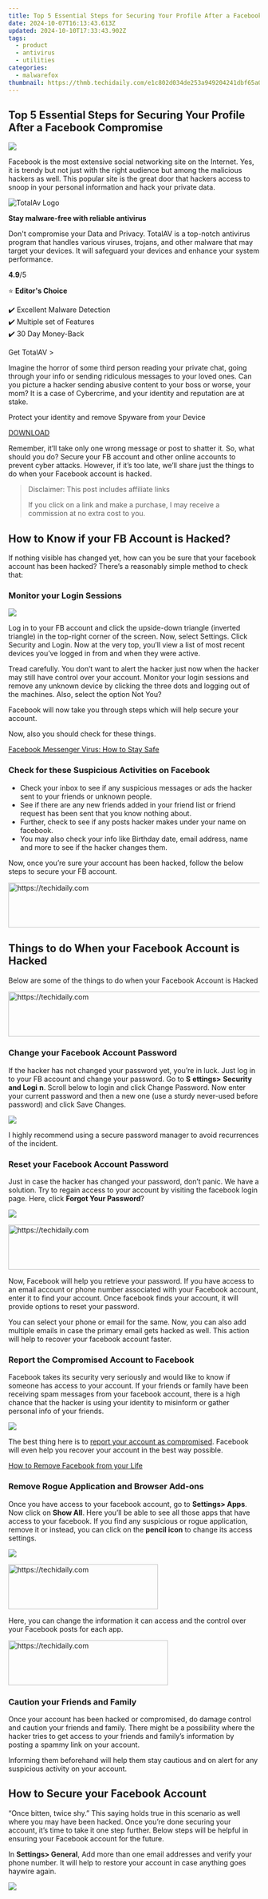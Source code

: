 ```yaml
---
title: Top 5 Essential Steps for Securing Your Profile After a Facebook Compromise
date: 2024-10-07T16:13:43.613Z
updated: 2024-10-10T17:33:43.902Z
tags:
  - product
  - antivirus
  - utilities
categories:
  - malwarefox
thumbnail: https://thmb.techidaily.com/e1c802d034de253a949204241dbf65a06fa99afd9e0063ab337a82a91478e440.jpg
---
```


## Top 5 Essential Steps for Securing Your Profile After a Facebook Compromise

![](https://www.malwarefox.com/wp-content/uploads/2017/10/facebook-1.png)

Facebook is the most extensive social networking site on the Internet. Yes, it is trendy but not just with the right audience but among the malicious hackers as well. This popular site is the great door that hackers access to snoop in your personal information and hack your private data.

![TotalAv Logo](https://www.malwarefox.com/wp-content/uploads/2024/02/totalav-svg.webp "totalav-svg")

**Stay malware-free with reliable antivirus**

Don't compromise your Data and Privacy. TotalAV is a top-notch antivirus program that handles various viruses, trojans, and other malware that may target your devices. It will safeguard your devices and enhance your system performance.

**4.9**/5

⭐ **Editor's Choice**

✔️ Excellent Malware Detection  
✔️ Multiple set of Features  
✔️ 30 Day Money-Back

[](https://tools.techidaily.com/malwarefox/products/) Get TotalAV > 

Imagine the horror of some third person reading your private chat, going through your info or sending ridiculous messages to your loved ones. Can you picture a hacker sending abusive content to your boss or worse, your mom? It is a case of Cybercrime, and your identity and reputation are at stake.

Protect your identity and remove Spyware from your Device

[DOWNLOAD](https://tools.techidaily.com/malwarefox/products/) 

Remember, it’ll take only one wrong message or post to shatter it. So, what should you do? Secure your FB account and other online accounts to prevent cyber attacks. However, if it’s too late, we’ll share just the things to do when your Facebook account is hacked.

>  Disclaimer: This post includes affiliate links
>
>  If you click on a link and make a purchase, I may receive a commission at no extra cost to you.
>

## How to Know if your FB Account is Hacked?

If nothing visible has changed yet, how can you be sure that your facebook account has been hacked? There’s a reasonably simple method to check that:

### Monitor your Login Sessions

![](https://www.malwarefox.com/wp-content/uploads/2022/07/login-password.webp)

Log in to your FB account and click the upside-down triangle (inverted triangle) in the top-right corner of the screen. Now, select Settings. Click Security and Login. Now at the very top, you’ll view a list of most recent devices you’ve logged in from and when they were active.

Tread carefully. You don’t want to alert the hacker just now when the hacker may still have control over your account. Monitor your login sessions and remove any unknown device by clicking the three dots and logging out of the machines. Also, select the option Not You?

Facebook will now take you through steps which will help secure your account.

Now, also you should check for these things.

[Facebook Messenger Virus: How to Stay Safe](https://tools.techidaily.com/malwarefox/products/)

### Check for these Suspicious Activities on Facebook

* Check your inbox to see if any suspicious messages or ads the hacker sent to your friends or unknown people.
* See if there are any new friends added in your friend list or friend request has been sent that you know nothing about.
* Further, check to see if any posts hacker makes under your name on facebook.
* You may also check your info like Birthday date, email address, name and more to see if the hacker changes them.

Now, once you’re sure your account has been hacked, follow the below steps to secure your FB account.

<!-- affiliate ads begin -->
<a href="https://25home.pxf.io/c/5597632/2148649/16836" target="_top" id="2148649">
  <img src="//a.impactradius-go.com/display-ad/16836-2148649" border="0" alt="https://techidaily.com" width="720" height="90"/>
</a>
<img height="0" width="0" src="https://25home.pxf.io/i/5597632/2148649/16836" style="position:absolute;visibility:hidden;" border="0" />
<!-- affiliate ads end -->

## Things to do When your Facebook Account is Hacked

Below are some of the things to do when your Facebook Account is Hacked

<!-- affiliate ads begin -->
<a href="https://appsumo.8odi.net/c/5597632/2130886/7443" target="_top" id="2130886">
  <img src="//a.impactradius-go.com/display-ad/7443-2130886" border="0" alt="https://techidaily.com" width="728" height="90"/>
</a>
<img height="0" width="0" src="https://appsumo.8odi.net/i/5597632/2130886/7443" style="position:absolute;visibility:hidden;" border="0" />
<!-- affiliate ads end -->

### Change your Facebook Account Password

If the hacker has not changed your password yet, you’re in luck. Just log in to your FB account and change your password. Go to **S** **ettings>** **Security and Logi** **n**. Scroll below to login and click Change Password. Now enter your current password and then a new one (use a sturdy never-used before password) and click Save Changes.

![](https://www.malwarefox.com/wp-content/uploads/2017/11/Change-Password.jpg)

I highly recommend using a secure password manager to avoid recurrences of the incident.

### Reset your Facebook Account Password

Just in case the hacker has changed your password, don’t panic. We have a solution. Try to regain access to your account by visiting the facebook login page. Here, click **Forgot Your Password**?

![](https://www.malwarefox.com/wp-content/uploads/2017/11/Reset-Password.jpg)

<!-- affiliate ads begin -->
<a href="https://ephamedtechinc.pxf.io/c/5597632/2136620/26400" target="_top" id="2136620">
  <img src="//a.impactradius-go.com/display-ad/26400-2136620" border="0" alt="https://techidaily.com" width="728" height="90"/>
</a>
<img height="0" width="0" src="https://ephamedtechinc.pxf.io/i/5597632/2136620/26400" style="position:absolute;visibility:hidden;" border="0" />
<!-- affiliate ads end -->

Now, Facebook will help you retrieve your password. If you have access to an email account or phone number associated with your Facebook account, enter it to find your account. Once facebook finds your account, it will provide options to reset your password.

You can select your phone or email for the same. Now, you can also add multiple emails in case the primary email gets hacked as well. This action will help to recover your facebook account faster.

### Report the Compromised Account to Facebook

Facebook takes its security very seriously and would like to know if someone has access to your account. If your friends or family have been receiving spam messages from your facebook account, there is a high chance that the hacker is using your identity to misinform or gather personal info of your friends.

![](https://www.malwarefox.com/wp-content/uploads/2017/11/Hacked.jpg)

The best thing here is to [report your account as compromised](https://www.facebook.com/hacked/). Facebook will even help you recover your account in the best way possible.

[How to Remove Facebook from your Life](https://tools.techidaily.com/malwarefox/products/)

### Remove Rogue Application and Browser Add-ons

Once you have access to your facebook account, go to **Settings> Apps**. Now click on **Show All**. Here you’ll be able to see all those apps that have access to your facebook. If you find any suspicious or rogue application, remove it or instead, you can click on the **pencil icon** to change its access settings.

![](https://www.malwarefox.com/wp-content/uploads/2017/11/Remove-Access-to-Apps.jpg)

<!-- affiliate ads begin -->
<a href="https://aligracehair.sjv.io/c/5597632/1915825/19272" target="_top" id="1915825">
  <img src="//a.impactradius-go.com/display-ad/19272-1915825" border="0" alt="https://techidaily.com" width="300" height="90"/>
</a>
<img height="0" width="0" src="https://aligracehair.sjv.io/i/5597632/1915825/19272" style="position:absolute;visibility:hidden;" border="0" />
<!-- affiliate ads end -->

Here, you can change the information it can access and the control over your Facebook posts for each app.

<!-- affiliate ads begin -->
<a href="https://bluettius.sjv.io/c/5597632/2139121/17108" target="_top" id="2139121">
  <img src="//a.impactradius-go.com/display-ad/17108-2139121" border="0" alt="https://techidaily.com" width="320" height="90"/>
</a>
<img height="0" width="0" src="https://bluettius.sjv.io/i/5597632/2139121/17108" style="position:absolute;visibility:hidden;" border="0" />
<!-- affiliate ads end -->

### Caution your Friends and Family

Once your account has been hacked or compromised, do damage control and caution your friends and family. There might be a possibility where the hacker tries to get access to your friends and family’s information by posting a spammy link on your account.

Informing them beforehand will help them stay cautious and on alert for any suspicious activity on your account.

## How to Secure your Facebook Account

“Once bitten, twice shy.” This saying holds true in this scenario as well where you may have been hacked. Once you’re done securing your account, it’s time to take it one step further. Below steps will be helpful in ensuring your Facebook account for the future.

In **Settings> General**, Add more than one email addresses and verify your phone number. It will help to restore your account in case anything goes haywire again.

![](https://www.malwarefox.com/wp-content/uploads/2017/11/Add-Contact-Info2.jpg)

<!-- affiliate ads begin -->
<span id="2135471">
					<video width="864" height="1536" style="cursor:pointer"
           poster="//a.impactradius-go.com/display-clicktoplayimage/2135471.png"
           onclick="if(!this.playClicked){this.play();this.setAttribute('controls',true);this.playClicked=true;}">
	   <source src="//a.impactradius-go.com/display-ad/18498-2135471">
	   <img src="//a.impactradius-go.com/display-clicktoplayimage/2135471.png" style="border: none; height: 100%; width: 100%; object-fit: contain">
	</video>
	<div style="width:540px;text-align:center"><a href="javascript:window.open(decodeURIComponent('https%3A%2F%2Funicoeye.pxf.io%2Fc%2F5597632%2F2135471%2F18498'), '_blank');void(0);">Click here</a></div>
</span>
<img height="0" width="0" src="https://imp.pxf.io/i/5597632/2135471/18498" style="position:absolute;visibility:hidden;" border="0" />
<!-- affiliate ads end -->

From **Security and Login** under settings, make sure you set up additional security measures including SMS and email alerts for unknown logins, two-factor authentication and pick 3-5 friends who can help you restore your account if it gets hacked.

Additionally, you should also make sure to install a secure antivirus solution and antimalware to keep your browser and computer safe from viruses, malware and cyber threats over the Internet. We hope our list of things to do when your Facebook Account is hacked was helpful to you.

Stay Safe & Secure on Your Social Media.

<!-- affiliate ads begin -->
<a href="https://appsumo.8odi.net/c/5597632/2151870/7443" target="_top" id="2151870">
  <img src="//a.impactradius-go.com/display-ad/7443-2151870" border="0" alt="https://techidaily.com" width="728" height="90"/>
</a>
<img height="0" width="0" src="https://appsumo.8odi.net/i/5597632/2151870/7443" style="position:absolute;visibility:hidden;" border="0" />
<!-- affiliate ads end -->

## 2 thoughts on “5 Things to do when your Facebook Account is Hacked”

1. ![](https://secure.gravatar.com/avatar/0898371ba1bf774c026488800f3e89b3?s=50&d=mm&r=g)  
Janet O'Dea  
[September 11, 2022 at 9:13 pm](https://tools.techidaily.com/malwarefox/products/)  
I’ve been told by existing FB friends that they have received a friends request from me.  
Presumably that means that I’ve been hacked. I’ve warned everyone not to open any requests from me.  
The FB password I have doesn’t seem to be responding so I’m not sure what to do to change it or if someone else has changed it.  
Can you please advise what I should do to rectify this without losing all my contacts.  
[Reply](https://tools.techidaily.com/malwarefox/products/)
2. ![](https://secure.gravatar.com/avatar/f9a46c30448e3e609a99fa2491046c3b?s=50&d=mm&r=g)  
Pamela  
[March 26, 2023 at 5:39 pm](https://tools.techidaily.com/malwarefox/products/)  
I was hacked in February. I uploaded my ID to prove that I am the owner of the account. I got no response. I also reported my account as hacked. Facebook sent me an email telling me my account doesn’t violate community standards, so they won’t take it down. The real message I am getting from them is that the hacker, who stole my account of 15 years has the right to do whatever he wants with because he isn’t posting anything offensive to get it taken down, but me, who was the owner of the account, has no rights whatsoever. If I find a solution to your question , I will pass it along.  
[Reply](https://tools.techidaily.com/malwarefox/products/)

### Leave a Comment [Cancel reply](https://tools.techidaily.com/malwarefox/products/)

Comment

Name Email 

Save my name, email, and website in this browser for the next time I comment.

Δ

<ins class="adsbygoogle"
     style="display:block"
     data-ad-format="autorelaxed"
     data-ad-client="ca-pub-7571918770474297"
     data-ad-slot="1223367746"></ins>

<ins class="adsbygoogle"
     style="display:block"
     data-ad-client="ca-pub-7571918770474297"
     data-ad-slot="8358498916"
     data-ad-format="auto"
     data-full-width-responsive="true"></ins>

<span class="atpl-alsoreadstyle">Also read:</span>
<div><ul>
<li><a href="https://facebook-record-videos.techidaily.com/new-turn-your-youtube-videos-into-lively-gifs-without-saving-files/"><u>[New] Turn Your YouTube Videos Into Lively GIFs Without Saving Files</u></a></li>
<li><a href="https://youtube-blog.techidaily.com/nlocking-the-secrets-behind-youtube-shorts-success-for-2024/"><u>[New] Unlocking the Secrets Behind YouTube Shorts Success for 2024</u></a></li>
<li><a href="https://snapchat-videos.techidaily.com/updated-craft-the-perfect-snaps-top-ideas-unveiled-for-2024/"><u>[Updated] Craft the Perfect Snaps Top Ideas Unveiled for 2024</u></a></li>
<li><a href="https://youtube-docs.techidaily.com/ed-exploring-what-sets-youtube-tv-apart-from-other-streaming-platforms/"><u>[Updated] Exploring What Sets YouTube TV Apart From Other Streaming Platforms</u></a></li>
<li><a href="https://extra-support.techidaily.com/updated-invest-in-cinematic-success-top-ten-cameras-for-filmmakers/"><u>[Updated] Invest in Cinematic Success Top Ten Cameras for Filmmakers</u></a></li>
<li><a href="https://screen-sharing-recording.techidaily.com/updated-swift-solutions-for-recording-video-talks-for-2024/"><u>[Updated] Swift Solutions for Recording Video Talks for 2024</u></a></li>
<li><a href="https://fox-web3.techidaily.com/1-top-solutions-for-creating-a-transparent-logo-across-various-digital-mediums/"><u>1. Top Solutions for Creating a Transparent Logo Across Various Digital Mediums</u></a></li>
<li><a href="https://extra-hints.techidaily.com/downloading-youtubes-srt-subs-three-easy-steps/"><u>Downloading YouTube's SRT Subs Three Easy Steps</u></a></li>
<li><a href="https://fox-web3.techidaily.com/easy-to-follow-tutorial-on-deploying-activex-controls-in-projects/"><u>Easy-to-Follow Tutorial on Deploying ActiveX Controls in Projects</u></a></li>
<li><a href="https://fox-web3.techidaily.com/effective-installation-process-a-guide-to-streamlined-setup/"><u>Effective Installation Process: A Guide to Streamlined Setup</u></a></li>
<li><a href="https://fox-web3.techidaily.com/essential-remote-work-mastery-the-top-5-must-have-productivity-tools/"><u>Essential Remote Work Mastery: The Top 5 Must-Have Productivity Tools</u></a></li>
<li><a href="https://unlock-android.techidaily.com/in-2024-7-ways-to-unlock-a-locked-vivo-y100i-phone-by-drfone-android/"><u>In 2024, 7 Ways to Unlock a Locked Vivo Y100i Phone</u></a></li>
<li><a href="https://fox-web3.techidaily.com/step-by-step-guide-dividing-your-pdf-into-individual-documents/"><u>Step-by-Step Guide: Dividing Your PDF Into Individual Documents</u></a></li>
<li><a href="https://fox-web3.techidaily.com/step-by-step-guide-how-to-cleanly-extract-stickers-from-your-reels-video-content/"><u>Step-by-Step Guide: How to Cleanly Extract Stickers From Your Reels Video Content</u></a></li>
<li><a href="https://fox-web3.techidaily.com/top-10-tips-for-mastering-the-art-of-pretending-to-be-a-skilled-hacker-a-friendly-guide/"><u>Top 10 Tips for Mastering the Art of Pretending to Be a Skilled Hacker – A Friendly Guide</u></a></li>
<li><a href="https://fox-web3.techidaily.com/top-ranked-windows-10-image-viewer-applications-the-ultimate-guide/"><u>Top-Ranked Windows 10 Image Viewer Applications - The Ultimate Guide</u></a></li>
<li><a href="https://howto.techidaily.com/what-to-do-if-google-play-services-keeps-stopping-on-realme-12plus-5g-drfone-by-drfone-fix-android-problems-fix-android-problems/"><u>What to Do if Google Play Services Keeps Stopping on Realme 12+ 5G | Dr.fone</u></a></li>
</ul></div>

